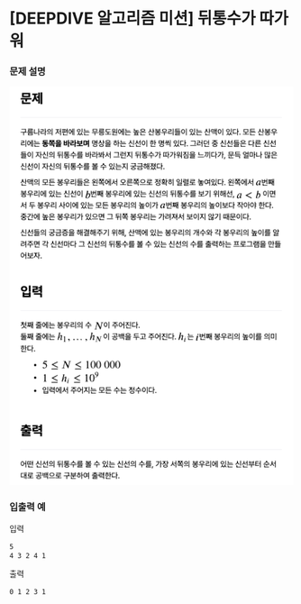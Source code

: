# [DEEPDIVE 알고리즘 미션] 뒤통수가 따가워

### 문제 설명

![문제설명](../img/뒤통수가따가워.png)

### 입출력 예

입력

```
5
4 3 2 4 1
```

출력

```
0 1 2 3 1
```
